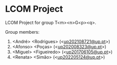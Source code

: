 # LCOM Project

LCOM Project for group T&lt;m&gt;&lt;n&gt;G&lt;p&gt;&lt;q&gt;.

Group members:

1. &lt;André&gt; &lt;Rodrigues&gt; (&lt;up202108721@up.pt&gt;)
2. &lt;Afonso&gt; &lt;Poças&gt; (&lt;up202008323@up.pt&gt;)
3. &lt;Miguel&gt; &lt;Figueiredo&gt; (&lt;up201706105@up.pt&gt;)
4. &lt;Renata&gt; &lt;Simão&gt; (&lt;up202205124@up.pt&gt;)
